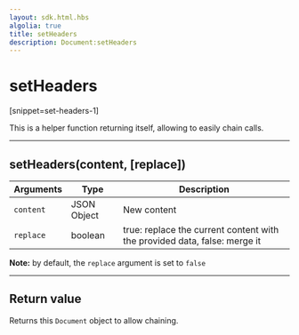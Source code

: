 ```yaml
---
layout: sdk.html.hbs
algolia: true
title: setHeaders
description: Document:setHeaders
---
```

  

# setHeaders
[snippet=set-headers-1]

This is a helper function returning itself, allowing to easily chain calls.

---

## setHeaders(content, [replace])

| Arguments | Type | Description |
|---------------|---------|----------------------------------------|
| ``content`` | JSON Object | New content |
| ``replace`` | boolean | true: replace the current content with the provided data, false: merge it |

**Note:** by default, the ``replace`` argument is set to ``false``

---

## Return value

Returns this `Document` object to allow chaining.
